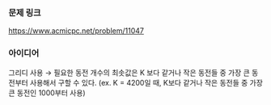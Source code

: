### 문제 링크

https://www.acmicpc.net/problem/11047

### 아이디어

그리디 사용 → 필요한 동전 개수의 최솟값은 K 보다 같거나 작은 동전들 중 가장 큰 동전부터 사용해서 구할 수 있다. (ex. K = 4200일 때, K보다 같거나 작은 동전들 중 가장 큰 동전인 1000부터 사용)
